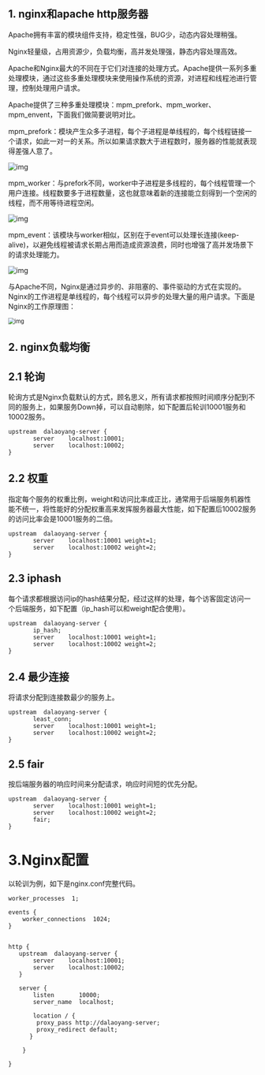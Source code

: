 ## 1. nginx和apache http服务器

Apache拥有丰富的模块组件支持，稳定性强，BUG少，动态内容处理稍强。

Nginx轻量级，占用资源少，负载均衡，高并发处理强，静态内容处理高效。

Apache和Nginx最大的不同在于它们对连接的处理方式。Apache提供一系列多重处理模块，通过这些多重处理模块来使用操作系统的资源，对进程和线程池进行管理，控制处理用户请求。

Apache提供了三种多重处理模块：mpm_prefork、mpm_worker、mpm_envent，下面我们做简要说明对比。

mpm_prefork：模块产生众多子进程，每个子进程是单线程的，每个线程链接一个请求，如此一对一的关系。所以如果请求数大于进程数时，服务器的性能就表现得差强人意了。

![img](https://pic2.zhimg.com/80/v2-af6ee5b1cddb31dad0acc812704f1ec5_1440w.png)



mpm_worker：与prefork不同，worker中子进程是多线程的，每个线程管理一个用户连接。线程数要多于进程数量，这也就意味着新的连接能立刻得到一个空闲的线程，而不用等待进程空闲。

![img](https://pic3.zhimg.com/80/v2-5ef7980a200b620b77f03042da38864e_1440w.png)



mpm_event：该模块与worker相似，区别在于event可以处理长连接(keep-alive)，以避免线程被请求长期占用而造成资源浪费，同时也增强了高并发场景下的请求处理能力。

![img](https://pic1.zhimg.com/80/v2-f9a22acfa50a3e061b6cea2d80a3814c_1440w.png)



与Apache不同，Nginx是通过异步的、非阻塞的、事件驱动的方式在实现的。Nginx的工作进程是单线程的，每个线程可以异步的处理大量的用户请求。下面是Nginx的工作原理图：

<img src="https://pic4.zhimg.com/80/v2-277f3a0e99263480b0222b35155960af_1440w.png" alt="img" style="zoom:80%;" />

## 2. nginx负载均衡

## 2.1 轮询

轮询方式是Nginx负载默认的方式，顾名思义，所有请求都按照时间顺序分配到不同的服务上，如果服务Down掉，可以自动剔除，如下配置后轮训10001服务和10002服务。



```undefined
upstream  dalaoyang-server {
       server    localhost:10001;
       server    localhost:10002;
}
```

## 2.2 权重

指定每个服务的权重比例，weight和访问比率成正比，通常用于后端服务机器性能不统一，将性能好的分配权重高来发挥服务器最大性能，如下配置后10002服务的访问比率会是10001服务的二倍。

```undefined
upstream  dalaoyang-server {
       server    localhost:10001 weight=1;
       server    localhost:10002 weight=2;
}
```

## 2.3 iphash

每个请求都根据访问ip的hash结果分配，经过这样的处理，每个访客固定访问一个后端服务，如下配置（ip_hash可以和weight配合使用）。

```undefined
upstream  dalaoyang-server {
       ip_hash; 
       server    localhost:10001 weight=1;
       server    localhost:10002 weight=2;
}
```

## 2.4 最少连接

将请求分配到连接数最少的服务上。

```undefined
upstream  dalaoyang-server {
       least_conn;
       server    localhost:10001 weight=1;
       server    localhost:10002 weight=2;
}
```

## 2.5 fair

按后端服务器的响应时间来分配请求，响应时间短的优先分配。

```undefined
upstream  dalaoyang-server {
       server    localhost:10001 weight=1;
       server    localhost:10002 weight=2;
       fair;  
}
```

# 3.Nginx配置

以轮训为例，如下是nginx.conf完整代码。

```nginx
worker_processes  1;

events {
    worker_connections  1024;
}


http {
   upstream  dalaoyang-server {
       server    localhost:10001;
       server    localhost:10002;
   }

   server {
       listen       10000;
       server_name  localhost;

       location / {
        proxy_pass http://dalaoyang-server;
        proxy_redirect default;
      }

    }

}
```